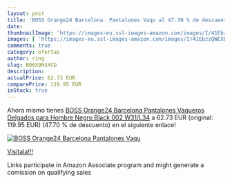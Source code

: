 ```yaml
---
layout: post
title: 'BOSS Orange24 Barcelona  Pantalones Vaqu al 47.70 % de descuento'
date: 
thumbnailImage: 'https://images-eu.ssl-images-amazon.com/images/I/41EbzzQWEXL._SL200_.jpg'
images: [ 'https://images-eu.ssl-images-amazon.com/images/I/41EbzzQWEXL._SL200_.jpg' ]
comments: true
category: ofertas
author: ring
slug: B06X9NSXCD
description:
actualPrice: 62.73 EUR
comparePrice: 119.95 EUR
inStock: true
---
```


Ahora mismo tienes [BOSS Orange24 Barcelona  Pantalones Vaqueros Delgados para Hombre  Negro  Black 002  W31/L34](https://www.amazon.es/dp/B06X9NSXCD/?tag=tolees-21) a 62.73 EUR (original: 119.95 EUR) (47.70 %  de descuento) en el siguiente enlace!

[![BOSS Orange24 Barcelona  Pantalones Vaqu](https://images-eu.ssl-images-amazon.com/images/I/41EbzzQWEXL._SL200_.jpg)](https://www.amazon.es/dp/B06X9NSXCD/?tag=tolees-21)

[Visítala!!!](https://www.amazon.es/dp/B06X9NSXCD/?tag=tolees-21)

Links participate in Amazon Associate program and might generate a comission on qualifying sales
